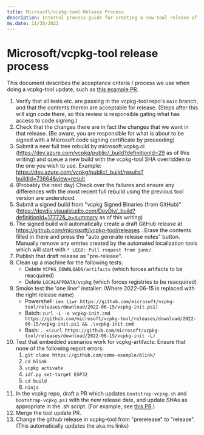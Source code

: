 ```yaml
---
title: Microsoft/vcpkg-tool Release Process
description: Internal process guide for creating a new tool release of vcpkg.
ms.date: 11/30/2022
---
```

# Microsoft/vcpkg-tool release process

This document describes the acceptance criteria / process we use when doing a vcpkg-tool update, such as [this example PR](https://github.com/microsoft/vcpkg/pull/23757).

1. Verify that all tests etc. are passing in the vcpkg-tool repo's `main` branch, and that the   contents therein are acceptable for release. (Steps after this will sign code there, so this review is responsible gating what has access to code signing.)
1. Check that the changes there are in fact the changes that we want in that release. (Be aware, you are responsible for what is about to be signed with a Microsoft code signing certificate by proceeding)
1. Submit a new full tree rebuild by microsoft.vcpkg.ci (https://dev.azure.com/vcpkg/public/_build?definitionId=29 as of this writing) and queue a new build with the vcpkg-tool SHA overridden to the one you wish to use. Example: https://dev.azure.com/vcpkg/public/_build/results?buildId=73664&view=result
1. (Probably the next day) Check over the failures and ensure any differences with the most recent  full rebuild using the previous tool version are understood.
1. Submit a signed build from "vcpkg Signed Binaries (from GitHub)" (https://devdiv.visualstudio.com/DevDiv/_build?definitionId=17772&_a=summary as of this writing)
1. The signed build will automatically create a draft GitHub release at https://github.com/microsoft/vcpkg-tool/releases . Erase the contents filled in there and press the "auto generate release notes" button. Manually remove any entries created by the automated localization tools which will start with `* LEGO: Pull request from juno/`.
1. Publish that draft release as "pre-release".
1. Clean up a machine for the following tests:
   * Delete `VCPKG_DOWNLOADS/artifacts` (which forces artifacts to be reacquired)
   * Delete `LOCALAPPDATA/vcpkg` (which forces registries to be reacquired)
1. Smoke test the 'one liner' installer: (Where 2022-06-15 is replaced with the right release name)
   - Powershell:
        `iex (iwr https://github.com/microsoft/vcpkg-tool/releases/download/2022-06-15/vcpkg-init.ps1)`
   - Batch:
        `curl -L -o vcpkg-init.cmd https://github.com/microsoft/vcpkg-tool/releases/download/2022-06-15/vcpkg-init.ps1 && .\vcpkg-init.cmd`
   - Bash:
        `. <(curl https://github.com/microsoft/vcpkg-tool/releases/download/2022-06-15/vcpkg-init -L)`
1. Test that embedded scenarios work for vcpkg-artifacts:
    Ensure that none of the following report errors:
    1. `git clone https://github.com/some-example/blink/`
    1. `cd blink`
    1. `vcpkg activate`
    1. `idf.py set-target ESP32`
    1. `cd build`
    1. `ninja`
1. In the vcpkg repo, draft a PR which updates `bootstrap-vcpkg.sh` and `bootstrap-vcpkg.ps1` with the new release date, and update SHAs as appropriate in the .sh script. (For example, see [this PR](https://github.com/microsoft/vcpkg/pull/23757).)
1. Merge the tool update PR.
1. Change the github release in vcpkg-tool from "prerelease" to "release". (This automatically updates the aka.ms links)
